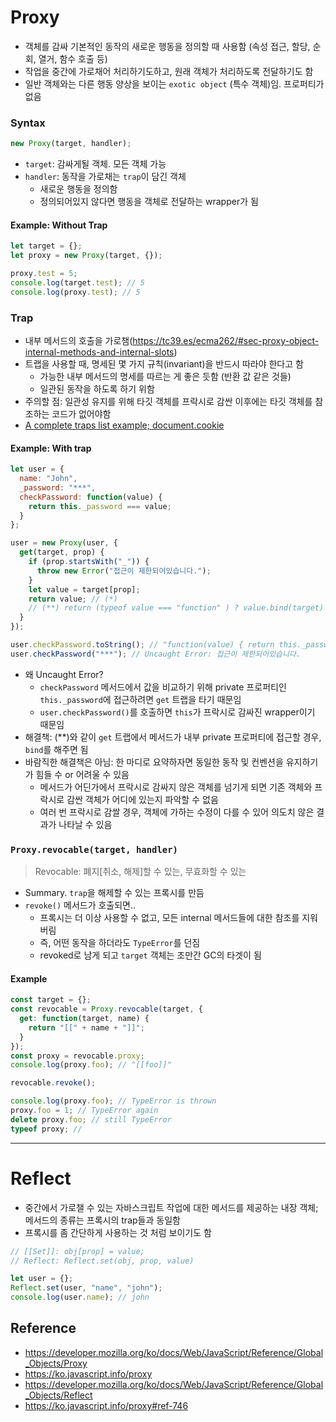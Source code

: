 # Proxy

- 객체를 감싸 기본적인 동작의 새로운 행동을 정의할 때 사용함 (속성 접근, 할당, 순회, 열거, 함수 호출 등)
- 작업을 중간에 가로채어 처리하기도하고, 원래 객체가 처리하도록 전달하기도 함
- 일반 객체와는 다른 행동 양상을 보이는 `exotic object` (특수 객체)임. 프로퍼티가 없음

### Syntax

```javascript
new Proxy(target, handler);
```

- `target`: 감싸게될 객체. 모든 객체 가능
- `handler`: 동작을 가로채는 `trap`이 담긴 객체
  - 새로운 행동을 정의함
  - 정의되어있지 않다면 행동을 객체로 전달하는 wrapper가 됨

#### Example: Without Trap

```javascript
let target = {};
let proxy = new Proxy(target, {});

proxy.test = 5;
console.log(target.test); // 5
console.log(proxy.test); // 5
```

### Trap

- 내부 메서드의 호출을 가로챔(https://tc39.es/ecma262/#sec-proxy-object-internal-methods-and-internal-slots)
- 트랩을 사용할 때, 명세된 몇 가지 규칙(invariant)을 반드시 따라야 한다고 함
  - 가능한 내부 메서드의 명세를 따르는 게 좋은 듯함 (반환 값 같은 것들)
  - 일관된 동작을 하도록 하기 위함
- 주의할 점: 일관성 유지를 위해 타깃 객체를 프락시로 감싼 이후에는 타깃 객체를 참조하는 코드가 없어야함
- [A complete traps list example; document.cookie](https://developer.mozilla.org/ko/docs/Web/JavaScript/Reference/Global_Objects/Proxy#A_complete_traps_list_example_%EC%99%84%EB%B2%BD%ED%95%9C_traps_%EB%A6%AC%EC%8A%A4%ED%8A%B8_%EC%98%88%EC%A0%9C)

#### Example: With trap

```javascript
let user = {
  name: "John",
  _password: "***",
  checkPassword: function(value) {
    return this._password === value;
  }
};

user = new Proxy(user, {
  get(target, prop) {
    if (prop.startsWith("_")) {
      throw new Error("접근이 제한되어있습니다.");
    }
    let value = target[prop];
    return value; // (*)
    // (**) return (typeof value === "function" ) ? value.bind(target) : value
  }
});

user.checkPassword.toString(); // "function(value) { return this._password === value; }"
user.checkPassword("***"); // Uncaught Error: 접근이 제한되어있습니다.
```

- 왜 Uncaught Error?
  - `checkPassword` 메서드에서 값을 비교하기 위해 private 프로퍼티인 `this._password`에 접근하려면 `get` 트랩을 타기 때문임
  - `user.checkPassword()`를 호출하면 `this`가 프락시로 감싸진 wrapper이기 때문임
- 해결책: (\*\*)와 같이 `get` 트랩에서 메서드가 내부 private 프로퍼티에 접근할 경우, `bind`를 해주면 됨
- 바람직한 해결책은 아님: 한 마디로 요약하자면 동일한 동작 및 컨벤션을 유지하기가 힘들 수 or 어려울 수 있음
  - 메서드가 어딘가에서 프락시로 감싸지 않은 객체를 넘기게 되면 기존 객체와 프락시로 감싼 객체가 어디에 있는지 파악할 수 없음
  - 여러 번 프락시로 감쌀 경우, 객체에 가하는 수정이 다를 수 있어 의도치 않은 결과가 나타날 수 있음

### `Proxy.revocable(target, handler)`

> Revocable: 폐지[취소, 해제]할 수 있는, 무효화할 수 있는

- Summary. `trap`을 해제할 수 있는 프록시를 만듬
- `revoke()` 메서드가 호출되면..
  - 프록시는 더 이상 사용할 수 없고, 모든 internal 메서드들에 대한 참조를 지워버림
  - 즉, 어떤 동작을 하더라도 `TypeError`를 던짐
  - revoked로 남게 되고 `target` 객체는 조만간 GC의 타겟이 됨

#### Example

```javascript
const target = {};
const revocable = Proxy.revocable(target, {
  get: function(target, name) {
    return "[[" + name + "]]";
  }
});
const proxy = revocable.proxy;
console.log(proxy.foo); // "[[foo]]"

revocable.revoke();

console.log(proxy.foo); // TypeError is thrown
proxy.foo = 1; // TypeError again
delete proxy.foo; // still TypeError
typeof proxy; //
```

---

# Reflect

- 중간에서 가로챌 수 있는 자바스크립트 작업에 대한 메서드를 제공하는 내장 객체; 메서드의 종류는 프록시의 trap들과 동일함
- 프록시를 좀 간단하게 사용하는 것 처럼 보이기도 함

```javascript
// [[Set]]: obj[prop] = value;
// Reflect: Reflect.set(obj, prop, value)

let user = {};
Reflect.set(user, "name", "john");
console.log(user.name); // john
```

## Reference

- https://developer.mozilla.org/ko/docs/Web/JavaScript/Reference/Global_Objects/Proxy
- https://ko.javascript.info/proxy
- https://developer.mozilla.org/ko/docs/Web/JavaScript/Reference/Global_Objects/Reflect
- https://ko.javascript.info/proxy#ref-746
